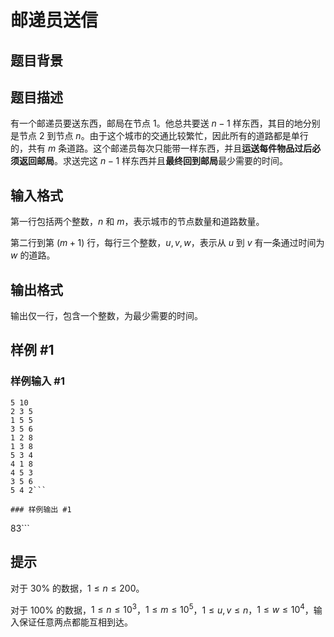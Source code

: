 # 邮递员送信

## 题目背景



## 题目描述

有一个邮递员要送东西，邮局在节点 $1$。他总共要送 $n-1$ 样东西，其目的地分别是节点 $2$ 到节点 $n$。由于这个城市的交通比较繁忙，因此所有的道路都是单行的，共有 $m$ 条道路。这个邮递员每次只能带一样东西，并且**运送每件物品过后必须返回邮局**。求送完这 $n-1$ 样东西并且**最终回到邮局**最少需要的时间。

## 输入格式

第一行包括两个整数，$n$ 和 $m$，表示城市的节点数量和道路数量。

第二行到第 $(m+1)$ 行，每行三个整数，$u,v,w$，表示从 $u$ 到 $v$ 有一条通过时间为 $w$ 的道路。

## 输出格式

输出仅一行，包含一个整数，为最少需要的时间。

## 样例 #1

### 样例输入 #1
```
5 10
2 3 5
1 5 5
3 5 6
1 2 8
1 3 8
5 3 4
4 1 8
4 5 3
3 5 6
5 4 2```

### 样例输出 #1

```
83```

## 提示

对于 $30\%$ 的数据，$1 \leq n \leq 200$。

对于 $100\%$ 的数据，$1 \leq n \leq 10^3$，$1 \leq m \leq 10^5$，$1\leq u,v \leq n$，$1 \leq w \leq 10^4$，输入保证任意两点都能互相到达。
